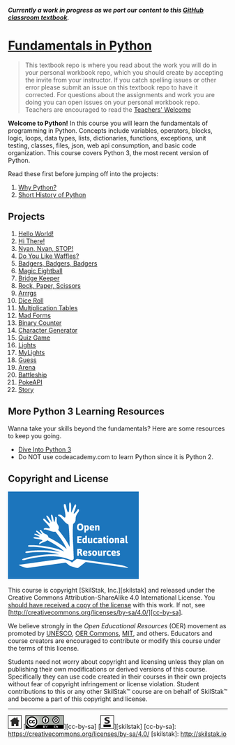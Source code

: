 ***Currently a work in progress as we port our content to this [GitHub
classroom textbook][text-work].***

[text-work]: https://blog.skilstak.io/github-as-text-book-and-work-book-828ffada9542#.etr9ts7me

# [Fundamentals in Python][work]
[work]: https://github.com/skilstak/pyfun-work/blob/gh-pages/README.md

>  This textbook repo is where you read about the work you will do in
>  your personal workbook repo, which you should create by accepting
>  the invite from your instructor. If you catch spelling issues or
>  other error please submit an issue on this textbook repo to have
>  it corrected. For questions about the assignments and work you are
>  doing you can open issues on your personal workbook repo. Teachers
> are encouraged to read the [Teachers' Welcome](teachers/README.md)

**Welcome to Python!** In this course you will learn the fundamentals
of programming in Python. Concepts include variables, operators,
blocks, logic, loops, data types, lists, dictionaries, functions,
exceptions, unit testing, classes, files, json, web api consumption,
and basic code organization. This course covers Python 3, the most
recent version of Python.

Read these first before jumping off into the projects:

1. [Why Python?](/why/README.md)
1. [Short History of Python](/history/README.md)

## Projects

1. [Hello World!](hello/README.md)
2. [Hi There!](hi/README.md)
3. [Nyan, Nyan, STOP!](nyan/README.md)
4. [Do You Like Waffles?](waffles/README.md)
5. [Badgers, Badgers, Badgers](badgers/README.md)
6. [Magic Eightball](eightball/README.md)
7. [Bridge Keeper](bridge/README.md)
8. [Rock, Paper, Scissors](rps/README.md)
9. [Arrrgs](arrrgs/README.md)
10. [Dice Roll](roll/README.md)
11. [Multiplication Tables](mtable/README.md)
12. [Mad Forms](madforms/README.md)
13. [Binary Counter](bincount/README.md)
14. [Character Generator](gen/README.md)
15. [Quiz Game](quiz/README.md)
16. [Lights](lights/README.md)
17. [MyLights](mylights/README.md)
18. [Guess](guess/README.md)
19. [Arena](arena/README.md)
20. [Battleship](battleship/README.md)
21. [PokeAPI](pokeapi/README.md)
22. [Story](story/README.md)
 
## More Python 3 Learning Resources

Wanna take your skills beyond the fundamentals? Here are some
resources to keep you going.

* [Dive Into Python 3](http://www.diveintopython3.net)
* Do NOT use codeacademy.com to learn Python since it is Python 2.

## Copyright and License

![oer](/assets/oer.png)

This course is copyright [SkilStak, Inc.][skilstak] and released
under the Creative Commons Attribution-ShareAlike 4.0 International
License. You [should have received a copy of the license](LICENSE.md)
with this work. If not, see
[http://creativecommons.org/licenses/by-sa/4.0/][cc-by-sa].

We believe strongly in the *Open Educational Resources* (OER)
movement as promoted by [UNESCO](http://www.unesco.org), [OER
Commons](https://www.oercommons.org/), [MIT](http://ocw.mit.edu),
and others. Educators and course creators are encouraged to contribute
or modify this course under the terms of this license.

Students need not worry about copyright and licensing unless they
plan on publishing their own modifications or derived versions of
this course. Specifically they can use code created in their courses
in their own projects without fear of copyright infringement or
license violation. Student contributions to this or any other
SkilStak™ course are on behalf of SkilStak™ and become a part of
this copyright and license.


---
[![home](/assets/home-bw.png)](/README.md)
[![cc-by-sa](/assets/cc-by-sa.png)][cc-by-sa]
[![skilstak](/assets/skilstak-logo-bw.png)][skilstak]
[cc-by-sa]: https://creativecommons.org/licenses/by-sa/4.0/
[skilstak]: http://skilstak.io

